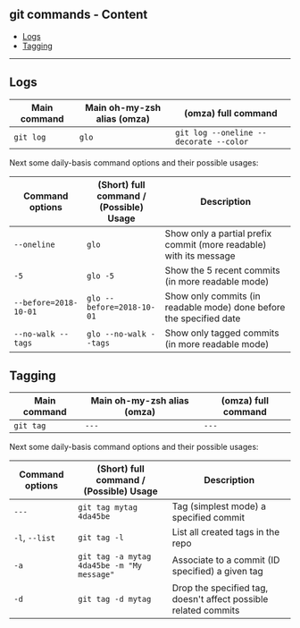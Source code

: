 ## git commands - Content
* [Logs](#logs)
* [Tagging](#tagging)

---

## Logs
Main command | Main oh-my-zsh alias (omza) | (omza) full command
--- | --- | --- 
`git log` | `glo` | `git log --oneline --decorate --color`

Next some daily-basis command options and their possible usages:

Command options | (Short) full command / </br>(Possible) Usage | Description
--- | --- | ---
`--oneline` | `glo` | Show only a partial prefix commit (more readable) with its message
`-5` | `glo -5` | Show the 5 recent commits (in more readable mode)
`--before=2018-10-01` | `glo --before=2018-10-01` | Show only commits (in readable mode) done before the specified date
`--no-walk --tags` | `glo --no-walk --tags` | Show only tagged commits (in more readable mode)

## Tagging
Main command | Main oh-my-zsh alias (omza) | (omza) full command
--- | --- | --- 
`git tag` | `---` | `---`

Next some daily-basis command options and their possible usages:

Command options | (Short) full command / </br>(Possible) Usage | Description
--- | --- | ---
`---` | `git tag mytag 4da45be` | Tag (simplest mode) a specified commit
`-l`, `--list` | `git tag -l` | List all created tags in the repo
`-a` | `git tag -a mytag 4da45be -m "My message"` | Associate to a commit (ID specified) a given tag
`-d` | `git tag -d mytag` | Drop the specified tag, doesn't affect possible related commits
<!--stackedit_data:
eyJoaXN0b3J5IjpbLTE3NTYwODQwMF19
-->